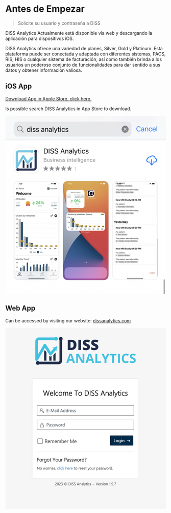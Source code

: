 # Antes de Empezar 

> Solicite su usuario y contraseña a DISS

<p>
DISS Analytics Actualmente está disponible vía web y descargando la aplicación para dispositivos iOS.  
</p>

<p>DISS Analytics ofrece una variedad de planes, Silver, Gold y Platinum. Esta plataforma puede ser conectada y adaptada con diferentes sistemas, PACS, RIS, HIS o cualquier sistema de facturación, así como también brinda a los usuarios un poderoso conjunto de funcionalidades para dar sentido a sus datos y obtener información valiosa. 
</p>

## iOS App

[Download App in Apple Store, click here.](https://apps.apple.com/us/app/diss-analytics/id1574528276)

Is possible search DISS Analytics in App Store to download.

<img src="_media/download-app.png" class="img-responsive" target="_blank">

## Web App

Can be accessed by visiting our website: [dissanalytics.com](https://dissanalytics.com)

<img src="_media/login-web.png" class="img-responsive" target="_blank">